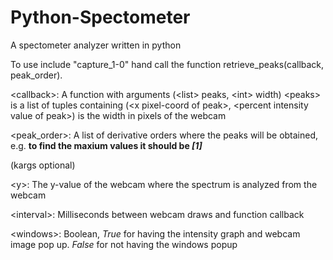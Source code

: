 # Python-Spectometer
A spectometer analyzer written in python

To use include "capture_1-0" hand call the function retrieve_peaks(callback, peak_order).

\<callback\>:     A function with arguments (\<list\> peaks, \<int\> width)
                  \<peaks\> is a list of tuples containing (\<x pixel-coord of peak\>, \<percent intensity value of peak\>)
                  <width> is the width in pixels of the webcam
            
\<peak_order\>:   A list of derivative orders where the peaks will be obtained, e.g. **to find the maxium values it should be *[1]***

(kargs optional)

\<y\>:            The y-value of the webcam where the spectrum is analyzed from the webcam

\<interval\>:     Milliseconds between webcam draws and function callback

\<windows\>:      Boolean, *True* for having the intensity graph and webcam image pop up.
                *False* for not having the windows popup
